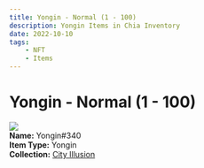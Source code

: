 ```yaml
---
title: Yongin - Normal (1 - 100)
description: Yongin Items in Chia Inventory
date: 2022-10-10
tags:
    - NFT
    - Items
---
```


# Yongin - Normal (1 - 100)
<div class="item_thumbnail">
<img loading="lazy" src="https://dhwhylqvthxzqy4thyawukk75evtggrcjpgaicvdpe2d4glq.arweave.net/Gex8LhWZ75hjkz4Bailf6SszGiJ_LzAQKo3-k0PhlwQ"><br/>
<div><strong>Name:</strong> Yongin#340</div>
<div><strong>Item Type:</strong> Yongin</div>
<div><strong>Collection:</strong> <a href="https://www.spacescan.io/xch/nft/collection/col1lend2dcn558km4wcwta4xnkfv3xpcmlp9kyt0m909emvfxechlyqdl5ndg">City Illusion</a></div>
</div>

